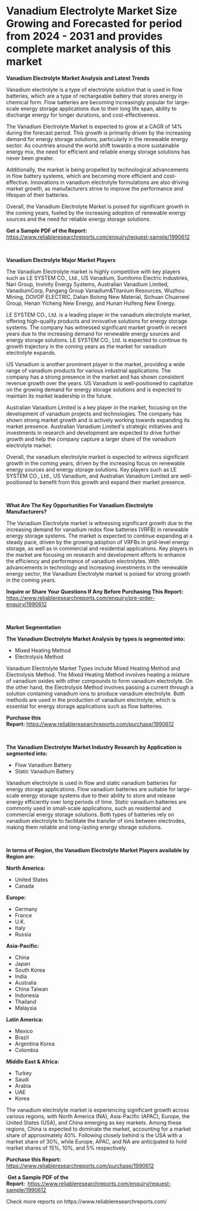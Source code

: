 <p><h1>Vanadium Electrolyte Market Size Growing and Forecasted for period from 2024 - 2031 and provides complete market analysis of this market</h1></p><p><strong>Vanadium Electrolyte Market Analysis and Latest Trends</strong></p>
<p><p>Vanadium electrolyte is a type of electrolyte solution that is used in flow batteries, which are a type of rechargeable battery that stores energy in chemical form. Flow batteries are becoming increasingly popular for large-scale energy storage applications due to their long life span, ability to discharge energy for longer durations, and cost-effectiveness.</p><p>The Vanadium Electrolyte Market is expected to grow at a CAGR of 14% during the forecast period. This growth is primarily driven by the increasing demand for energy storage solutions, particularly in the renewable energy sector. As countries around the world shift towards a more sustainable energy mix, the need for efficient and reliable energy storage solutions has never been greater.</p><p>Additionally, the market is being propelled by technological advancements in flow battery systems, which are becoming more efficient and cost-effective. Innovations in vanadium electrolyte formulations are also driving market growth, as manufacturers strive to improve the performance and lifespan of their batteries.</p><p>Overall, the Vanadium Electrolyte Market is poised for significant growth in the coming years, fueled by the increasing adoption of renewable energy sources and the need for reliable energy storage solutions.</p></p>
<p><strong>Get a Sample PDF of the Report:&nbsp;</strong> <a href="https://www.reliableresearchreports.com/enquiry/request-sample/1990612">https://www.reliableresearchreports.com/enquiry/request-sample/1990612</a></p>
<p>&nbsp;</p>
<p><strong>Vanadium Electrolyte Major Market Players</strong></p>
<p><p>The Vanadium Electrolyte market is highly competitive with key players such as LE SYSTEM CO., Ltd., US Vanadium, Sumitomo Electric Industries, Nari Group, Invinity Energy Systems, Australian Vanadium Limited, VanadiumCorp, Pangang Group Vanadium&Titanium Resources, Wuzhou Mining, DOVOP ELECTRIC, Dalian Bolong New Material, Sichuan Chuanwei Group, Henan Yicheng New Energy, and Hunan Huifeng New Energy.</p><p>LE SYSTEM CO., Ltd. is a leading player in the vanadium electrolyte market, offering high-quality products and innovative solutions for energy storage systems. The company has witnessed significant market growth in recent years due to the increasing demand for renewable energy sources and energy storage solutions. LE SYSTEM CO., Ltd. is expected to continue its growth trajectory in the coming years as the market for vanadium electrolyte expands.</p><p>US Vanadium is another prominent player in the market, providing a wide range of vanadium products for various industrial applications. The company has a strong presence in the market and has shown consistent revenue growth over the years. US Vanadium is well-positioned to capitalize on the growing demand for energy storage solutions and is expected to maintain its market leadership in the future.</p><p>Australian Vanadium Limited is a key player in the market, focusing on the development of vanadium projects and technologies. The company has shown strong market growth and is actively working towards expanding its market presence. Australian Vanadium Limited's strategic initiatives and investments in research and development are expected to drive further growth and help the company capture a larger share of the vanadium electrolyte market.</p><p>Overall, the vanadium electrolyte market is expected to witness significant growth in the coming years, driven by the increasing focus on renewable energy sources and energy storage solutions. Key players such as LE SYSTEM CO., Ltd., US Vanadium, and Australian Vanadium Limited are well-positioned to benefit from this growth and expand their market presence.</p></p>
<p>&nbsp;</p>
<p><strong>What Are The Key Opportunities For Vanadium Electrolyte Manufacturers?</strong></p>
<p><p>The Vanadium Electrolyte market is witnessing significant growth due to the increasing demand for vanadium redox flow batteries (VRFB) in renewable energy storage systems. The market is expected to continue expanding at a steady pace, driven by the growing adoption of VRFBs in grid-level energy storage, as well as in commercial and residential applications. Key players in the market are focusing on research and development efforts to enhance the efficiency and performance of vanadium electrolytes. With advancements in technology and increasing investments in the renewable energy sector, the Vanadium Electrolyte market is poised for strong growth in the coming years.</p></p>
<p><strong>Inquire or Share Your Questions If Any Before Purchasing This Report:</strong> <a href="https://www.reliableresearchreports.com/enquiry/pre-order-enquiry/1990612">https://www.reliableresearchreports.com/enquiry/pre-order-enquiry/1990612</a></p>
<p>&nbsp;</p>
<p><strong>Market Segmentation</strong></p>
<p><strong>The Vanadium Electrolyte Market Analysis by types is segmented into:</strong></p>
<p><ul><li>Mixed Heating Method</li><li>Electrolysis Method</li></ul></p>
<p><p>Vanadium Electrolyte Market Types include Mixed Heating Method and Electrolysis Method. The Mixed Heating Method involves heating a mixture of vanadium oxides with other compounds to form vanadium electrolyte. On the other hand, the Electrolysis Method involves passing a current through a solution containing vanadium ions to produce vanadium electrolyte. Both methods are used in the production of vanadium electrolyte, which is essential for energy storage applications such as flow batteries.</p></p>
<p><strong>Purchase this Report:&nbsp;</strong><a href="https://www.reliableresearchreports.com/purchase/1990612">https://www.reliableresearchreports.com/purchase/1990612</a></p>
<p>&nbsp;</p>
<p><strong>The Vanadium Electrolyte Market Industry Research by Application is segmented into:</strong></p>
<p><ul><li>Flow Vanadium Battery</li><li>Static Vanadium Battery</li></ul></p>
<p><p>Vanadium electrolyte is used in flow and static vanadium batteries for energy storage applications. Flow vanadium batteries are suitable for large-scale energy storage systems due to their ability to store and release energy efficiently over long periods of time. Static vanadium batteries are commonly used in small-scale applications, such as residential and commercial energy storage solutions. Both types of batteries rely on vanadium electrolyte to facilitate the transfer of ions between electrodes, making them reliable and long-lasting energy storage solutions.</p></p>
<p>&nbsp;</p>
<p><strong>In terms of Region, the Vanadium Electrolyte Market Players available by Region are:</strong></p>
<p>
    <p> <strong> North America: </strong>
        <ul>
            <li>United States</li>
            <li>Canada</li>
        </ul>
        </p> 
    <p> <strong> Europe: </strong>
        <ul>
            <li>Germany</li>
            <li>France</li>
            <li>U.K.</li>
            <li>Italy</li>
            <li>Russia</li>
        </ul>
        </p> 
    <p> <strong> Asia-Pacific: </strong>
        <ul>
            <li>China</li>
            <li>Japan</li>
            <li>South Korea</li>
            <li>India</li>
            <li>Australia</li>
            <li>China Taiwan</li>
            <li>Indonesia</li>
            <li>Thailand</li>
            <li>Malaysia</li>
        </ul>
        </p> 
    <p> <strong> Latin America: </strong>
        <ul>
            <li>Mexico</li>
            <li>Brazil</li>
            <li>Argentina Korea</li>
            <li>Colombia</li>
        </ul>
        </p> 
    <p> <strong> Middle East & Africa: </strong>
        <ul>
            <li>Turkey</li>
            <li>Saudi</li>
            <li>Arabia</li>
            <li>UAE</li>
            <li>Korea</li>
        </ul>
    </p>
    </p>
<p><p>The vanadium electrolyte market is experiencing significant growth across various regions, with North America (NA), Asia-Pacific (APAC), Europe, the United States (USA), and China emerging as key markets. Among these regions, China is expected to dominate the market, accounting for a market share of approximately 40%. Following closely behind is the USA with a market share of 30%, while Europe, APAC, and NA are anticipated to hold market shares of 15%, 10%, and 5% respectively.</p></p>
<p><strong>Purchase this Report: </strong><a href="https://www.reliableresearchreports.com/purchase/1990612">https://www.reliableresearchreports.com/purchase/1990612</a></p>
<p>&nbsp;<strong>Get a Sample PDF of the Report:&nbsp;&nbsp;</strong><a href="https://www.reliableresearchreports.com/enquiry/request-sample/1990612">https://www.reliableresearchreports.com/enquiry/request-sample/1990612</a></p>
<p><strong></strong></p>
<p>Check more reports on https://www.reliableresearchreports.com/</p>